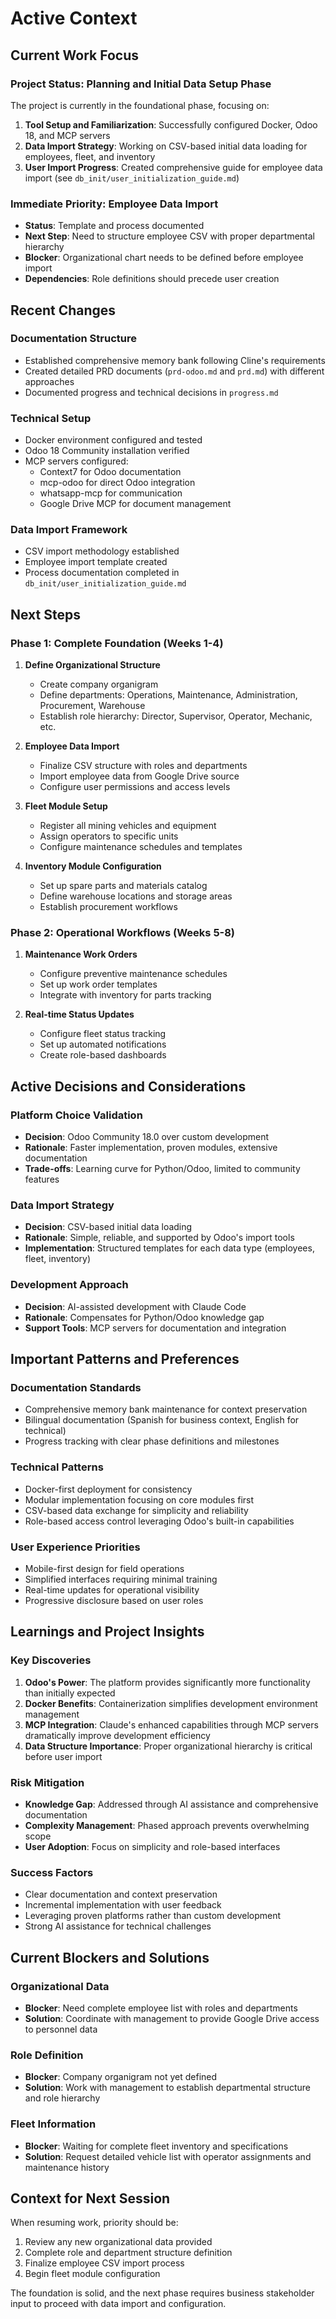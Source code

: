 # Active Context

## Current Work Focus

### Project Status: Planning and Initial Data Setup Phase
The project is currently in the foundational phase, focusing on:
1. **Tool Setup and Familiarization**: Successfully configured Docker, Odoo 18, and MCP servers
2. **Data Import Strategy**: Working on CSV-based initial data loading for employees, fleet, and inventory
3. **User Import Progress**: Created comprehensive guide for employee data import (see `db_init/user_initialization_guide.md`)

### Immediate Priority: Employee Data Import
- **Status**: Template and process documented
- **Next Step**: Need to structure employee CSV with proper departmental hierarchy
- **Blocker**: Organizational chart needs to be defined before employee import
- **Dependencies**: Role definitions should precede user creation

## Recent Changes

### Documentation Structure
- Established comprehensive memory bank following Cline's requirements
- Created detailed PRD documents (`prd-odoo.md` and `prd.md`) with different approaches
- Documented progress and technical decisions in `progress.md`

### Technical Setup
- Docker environment configured and tested
- Odoo 18 Community installation verified
- MCP servers configured:
  - Context7 for Odoo documentation
  - mcp-odoo for direct Odoo integration
  - whatsapp-mcp for communication
  - Google Drive MCP for document management

### Data Import Framework
- CSV import methodology established
- Employee import template created
- Process documentation completed in `db_init/user_initialization_guide.md`

## Next Steps

### Phase 1: Complete Foundation (Weeks 1-4)
1. **Define Organizational Structure**
   - Create company organigram
   - Define departments: Operations, Maintenance, Administration, Procurement, Warehouse
   - Establish role hierarchy: Director, Supervisor, Operator, Mechanic, etc.

2. **Employee Data Import**
   - Finalize CSV structure with roles and departments
   - Import employee data from Google Drive source
   - Configure user permissions and access levels

3. **Fleet Module Setup**
   - Register all mining vehicles and equipment
   - Assign operators to specific units
   - Configure maintenance schedules and templates

4. **Inventory Module Configuration**
   - Set up spare parts and materials catalog
   - Define warehouse locations and storage areas
   - Establish procurement workflows

### Phase 2: Operational Workflows (Weeks 5-8)
1. **Maintenance Work Orders**
   - Configure preventive maintenance schedules
   - Set up work order templates
   - Integrate with inventory for parts tracking

2. **Real-time Status Updates**
   - Configure fleet status tracking
   - Set up automated notifications
   - Create role-based dashboards

## Active Decisions and Considerations

### Platform Choice Validation
- **Decision**: Odoo Community 18.0 over custom development
- **Rationale**: Faster implementation, proven modules, extensive documentation
- **Trade-offs**: Learning curve for Python/Odoo, limited to community features

### Data Import Strategy
- **Decision**: CSV-based initial data loading
- **Rationale**: Simple, reliable, and supported by Odoo's import tools
- **Implementation**: Structured templates for each data type (employees, fleet, inventory)

### Development Approach
- **Decision**: AI-assisted development with Claude Code
- **Rationale**: Compensates for Python/Odoo knowledge gap
- **Support Tools**: MCP servers for documentation and integration

## Important Patterns and Preferences

### Documentation Standards
- Comprehensive memory bank maintenance for context preservation
- Bilingual documentation (Spanish for business context, English for technical)
- Progress tracking with clear phase definitions and milestones

### Technical Patterns
- Docker-first deployment for consistency
- Modular implementation focusing on core modules first
- CSV-based data exchange for simplicity and reliability
- Role-based access control leveraging Odoo's built-in capabilities

### User Experience Priorities
- Mobile-first design for field operations
- Simplified interfaces requiring minimal training
- Real-time updates for operational visibility
- Progressive disclosure based on user roles

## Learnings and Project Insights

### Key Discoveries
1. **Odoo's Power**: The platform provides significantly more functionality than initially expected
2. **Docker Benefits**: Containerization simplifies development environment management
3. **MCP Integration**: Claude's enhanced capabilities through MCP servers dramatically improve development efficiency
4. **Data Structure Importance**: Proper organizational hierarchy is critical before user import

### Risk Mitigation
- **Knowledge Gap**: Addressed through AI assistance and comprehensive documentation
- **Complexity Management**: Phased approach prevents overwhelming scope
- **User Adoption**: Focus on simplicity and role-based interfaces

### Success Factors
- Clear documentation and context preservation
- Incremental implementation with user feedback
- Leveraging proven platforms rather than custom development
- Strong AI assistance for technical challenges

## Current Blockers and Solutions

### Organizational Data
- **Blocker**: Need complete employee list with roles and departments
- **Solution**: Coordinate with management to provide Google Drive access to personnel data

### Role Definition
- **Blocker**: Company organigram not yet defined
- **Solution**: Work with management to establish departmental structure and role hierarchy

### Fleet Information
- **Blocker**: Waiting for complete fleet inventory and specifications
- **Solution**: Request detailed vehicle list with operator assignments and maintenance history

## Context for Next Session

When resuming work, priority should be:
1. Review any new organizational data provided
2. Complete role and department structure definition
3. Finalize employee CSV import process
4. Begin fleet module configuration

The foundation is solid, and the next phase requires business stakeholder input to proceed with data import and configuration.
